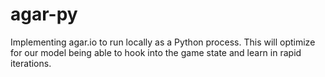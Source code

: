 # agar-py

Implementing agar.io to run locally as a Python process. This will optimize for our model being able to hook into the game state and learn in rapid iterations.
